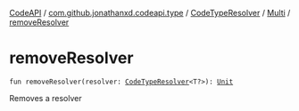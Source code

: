 [CodeAPI](../../../index.md) / [com.github.jonathanxd.codeapi.type](../../index.md) / [CodeTypeResolver](../index.md) / [Multi](index.md) / [removeResolver](.)

# removeResolver

`fun removeResolver(resolver: `[`CodeTypeResolver`](../index.md)`<T?>): `[`Unit`](https://kotlinlang.org/api/latest/jvm/stdlib/kotlin/-unit/index.html)

Removes a resolver

